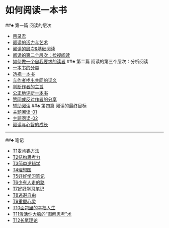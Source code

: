 # 如何阅读一本书
##♣ 第一篇 阅读的层次
- [目录君](README.md)
- [阅读的活力与艺术](001阅读的活力与艺术.md)
- [阅读的层次&基础阅读](002阅读的层次&基础阅读.md)
- [阅读的第二个层次：检视阅读](003检视阅读.md)
- [如何做一个自我要求的读者](004如何做一个自我要求的读者.md)
##♣ 第二篇 阅读的第三个层次：分析阅读
- [一本书的分类](005一本书的分类.md)
- [透视一本书](006透视一本书.md)
- [与作者找出共同的词义](007与作者找出共同的词义.md)
- [判断作者的主旨](008判断作者的主旨.md) 
- [公正地评断一本书](009.md)
- [赞同或反对作者的分享](010.md)
- [辅助阅读](011.md)
##♣ 第四篇 阅读的最终目标
- [主题阅读-01](012.md)
- [主题阅读-02](013.md)
- [阅读与心智的成长](014.md)
- -----
##♣ 笔记
- [T1麦肯锡方法](T1麦肯锡方法.md)
- [T2结构思考力](T2结构思考力.md)
- [T3简单逻辑学](T3简单逻辑学.md)
- [T4理想国](T4理想国.md)
- [T5好好学习笔记](T5好好学习笔记.md)
- [T6少有人走的路](T6少有人走的路.md)
- [T7好好学习笔记](T7好好学习笔记.md)
- [T8逃避自由](T8逃避自由.md)
- [T9重塑心灵](T9重塑心灵.md)
- [T10面包里的幸福人生](T10面包里的幸福人生.md)
- [T11激活你大脑的“图解思考”术](T11激活你大脑的“图解思考”术.md)
- [T12长尾理论](T12长尾理论.md)

